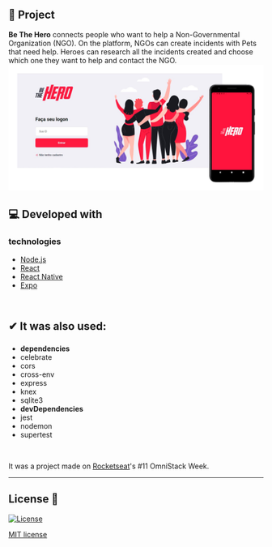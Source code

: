 ## **🚀 Project**

**Be The Hero** connects people who want to help a Non-Governmental Organization (NGO). On the platform, NGOs can create incidents with Pets that need help. Heroes can research all the incidents created and choose which one they want to help and contact the NGO.
<img src="frontend/src/assets/readme.jpg" style="max-width:100%;">

## **💻 Developed with**

### **technologies**
 
- [Node.js](https://nodejs.org/en/)
- [React](https://reactjs.org/)
- [React Native](https://reactnative.dev/)
- [Expo](https://expo.io/)

&nbsp;

## **✔ It was also used:**

### 
- **dependencies**
- celebrate
- cors
- cross-env
- express
- knex
- sqlite3
- **devDependencies**
- jest
- nodemon
- supertest

&nbsp;

It was a project made on [Rocketseat](https://rocketseat.com.br/)'s #11 OmniStack Week.  

----

## License 📝
<a href="http://badges.mit-license.org" rel="nofollow"><img src="https://camo.githubusercontent.com/107590fac8cbd65071396bb4d04040f76cde5bde/687474703a2f2f696d672e736869656c64732e696f2f3a6c6963656e73652d6d69742d626c75652e7376673f7374796c653d666c61742d737175617265" alt="License" data-canonical-src="http://img.shields.io/:license-mit-blue.svg?style=flat-square" style="max-width:100%;"></a>

[MIT license](https://github.com/andersonalves1/Be-The-Hero/blob/master/LICENSE)